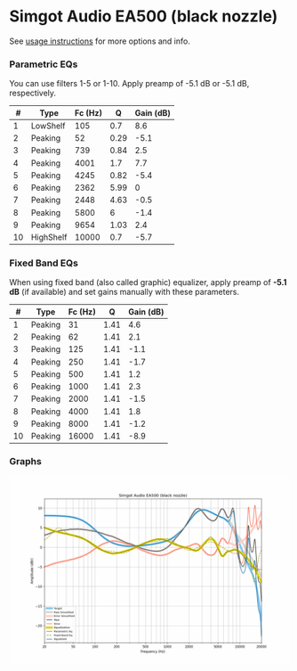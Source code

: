 # Simgot Audio EA500 (black nozzle)
See [usage instructions](https://github.com/jaakkopasanen/AutoEq#usage) for more options and info.

### Parametric EQs
You can use filters 1-5 or 1-10. Apply preamp of -5.1 dB or -5.1 dB, respectively.

|   # | Type      |   Fc (Hz) |    Q |   Gain (dB) |
|-----|-----------|-----------|------|-------------|
|   1 | LowShelf  |       105 | 0.7  |         8.6 |
|   2 | Peaking   |        52 | 0.29 |        -5.1 |
|   3 | Peaking   |       739 | 0.84 |         2.5 |
|   4 | Peaking   |      4001 | 1.7  |         7.7 |
|   5 | Peaking   |      4245 | 0.82 |        -5.4 |
|   6 | Peaking   |      2362 | 5.99 |         0   |
|   7 | Peaking   |      2448 | 4.63 |        -0.5 |
|   8 | Peaking   |      5800 | 6    |        -1.4 |
|   9 | Peaking   |      9654 | 1.03 |         2.4 |
|  10 | HighShelf |     10000 | 0.7  |        -5.7 |

### Fixed Band EQs
When using fixed band (also called graphic) equalizer, apply preamp of **-5.1 dB** (if available) and set gains manually with these parameters.

|   # | Type    |   Fc (Hz) |    Q |   Gain (dB) |
|-----|---------|-----------|------|-------------|
|   1 | Peaking |        31 | 1.41 |         4.6 |
|   2 | Peaking |        62 | 1.41 |         2.1 |
|   3 | Peaking |       125 | 1.41 |        -1.1 |
|   4 | Peaking |       250 | 1.41 |        -1.7 |
|   5 | Peaking |       500 | 1.41 |         1.2 |
|   6 | Peaking |      1000 | 1.41 |         2.3 |
|   7 | Peaking |      2000 | 1.41 |        -1.5 |
|   8 | Peaking |      4000 | 1.41 |         1.8 |
|   9 | Peaking |      8000 | 1.41 |        -1.2 |
|  10 | Peaking |     16000 | 1.41 |        -8.9 |

### Graphs
![](./Simgot%20Audio%20EA500%20(black%20nozzle).png)
